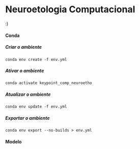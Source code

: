 # Neuroetologia Computacional

:)

#### Conda

##### Criar o ambiente

```
conda env create -f env.yml
```


##### Ativar o ambiente

```
conda activate keypoint_comp_neuroetho
```


##### Atualizar o ambiente

```
conda env update -f env.yml
```

##### Exportar o ambiente

```
conda env export --no-builds > env.yml
```

#### Modelo

